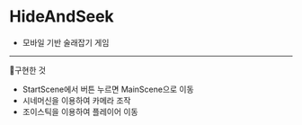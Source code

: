 # HideAndSeek
- 모바일 기반 술래잡기 게임

----
 📖구현한 것
- StartScene에서 버튼 누르면 MainScene으로 이동
- 시네머신을 이용하여 카메라 조작
- 조이스틱을 이용하여 플레이어 이동
